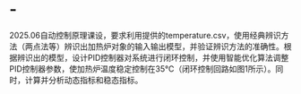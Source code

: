 # -
2025.06自动控制原理课设，要求利用提供的temperature.csv，使用经典辨识方法（两点法等）辨识出加热炉对象的输入输出模型，并验证辨识方法的准确性。根据辨识出的模型，设计PID控制器对系统进行闭环控制，并使用智能优化算法调整PID控制器参数，使加热炉温度稳定控制在35℃（闭环控制回路如图1所示）。同时，计算并分析动态指标和稳态指标。
